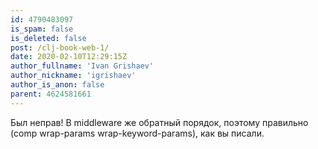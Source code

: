 ```yaml
---
id: 4790483097
is_spam: false
is_deleted: false
post: /clj-book-web-1/
date: 2020-02-10T12:29:15Z
author_fullname: 'Ivan Grishaev'
author_nickname: 'igrishaev'
author_is_anon: false
parent: 4624581661
---
```


<p>Был неправ! В middleware же обратный порядок, поэтому правильно (comp wrap-params wrap-keyword-params), как вы писали.</p>
